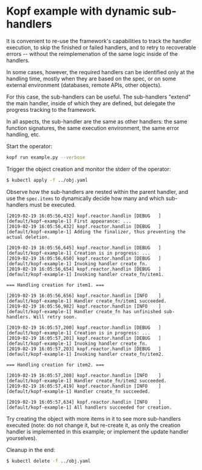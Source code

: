 # Kopf example with dynamic sub-handlers

It is convenient to re-use the framework's capabilities to track
the handler execution, to skip the finished or failed handlers,
and to retry to recoverable errors -- without the reimplemenation
of the same logic inside of the handlers.

In some cases, however, the required handlers can be identified
only at the handling time, mostly when they are based on the spec,
or on some external environment (databases, remote APIs, other objects).

For this case, the sub-handlers can be useful. The sub-handlers "extend"
the main handler, inside of which they are defined, but delegate
the progress tracking to the framework.

In all aspects, the sub-handler are the same as other handlers:
the same function signatures, the same execution environment,
the same error handling, etc.

Start the operator:

```bash
kopf run example.py --verbose
```

Trigger the object creation and monitor the stderr of the operator:

```bash
$ kubectl apply -f ../obj.yaml
```

Observe how the sub-handlers are nested within the parent handler,
and use the `spec.items` to dynamically decide how many and which
sub-handlers must be executed.

```
[2019-02-19 16:05:56,432] kopf.reactor.handlin [DEBUG   ] [default/kopf-example-1] First appearance: ...
[2019-02-19 16:05:56,432] kopf.reactor.handlin [DEBUG   ] [default/kopf-example-1] Adding the finalizer, thus preventing the actual deletion.

[2019-02-19 16:05:56,645] kopf.reactor.handlin [DEBUG   ] [default/kopf-example-1] Creation is in progress: ...
[2019-02-19 16:05:56,650] kopf.reactor.handlin [DEBUG   ] [default/kopf-example-1] Invoking handler create_fn.
[2019-02-19 16:05:56,654] kopf.reactor.handlin [DEBUG   ] [default/kopf-example-1] Invoking handler create_fn/item1.

=== Handling creation for item1. ===

[2019-02-19 16:05:56,656] kopf.reactor.handlin [INFO    ] [default/kopf-example-1] Handler create_fn/item1 succeeded.
[2019-02-19 16:05:56,982] kopf.reactor.handlin [INFO    ] [default/kopf-example-1] Handler create_fn has unfinished sub-handlers. Will retry soon.

[2019-02-19 16:05:57,200] kopf.reactor.handlin [DEBUG   ] [default/kopf-example-1] Creation is in progress: ...
[2019-02-19 16:05:57,201] kopf.reactor.handlin [DEBUG   ] [default/kopf-example-1] Invoking handler create_fn.
[2019-02-19 16:05:57,203] kopf.reactor.handlin [DEBUG   ] [default/kopf-example-1] Invoking handler create_fn/item2.

=== Handling creation for item2. ===

[2019-02-19 16:05:57,208] kopf.reactor.handlin [INFO    ] [default/kopf-example-1] Handler create_fn/item2 succeeded.
[2019-02-19 16:05:57,419] kopf.reactor.handlin [INFO    ] [default/kopf-example-1] Handler create_fn succeeded.

[2019-02-19 16:05:57,634] kopf.reactor.handlin [INFO    ] [default/kopf-example-1] All handlers succeeded for creation.
```

Try creating the object with more items in it to see more sub-handlers
executed (note: do not change it, but re-create it, as only the creation handler
is implemented in this example; or implement the update handler yourselves).

Cleanup in the end:

```bash
$ kubectl delete -f ../obj.yaml
```
